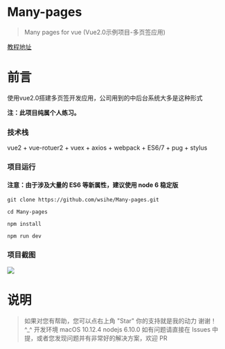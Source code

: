 # Many-pages
> Many pages for vue (Vue2.0示例项目-多页签应用)

[教程地址](http://wusihe.com/2017/07/02/Vue2-1/)


# 前言

使用vue2.0搭建多页签开发应用，公司用到的中后台系统大多是这种形式

__注：此项目纯属个人练习。__


### 技术栈

vue2 + vue-rotuer2 + vuex + axios + webpack + ES6/7 + pug + stylus


### 项目运行

#### 注意：由于涉及大量的 ES6 等新属性，建议使用 node 6 稳定版

```
git clone https://github.com/wsihe/Many-pages.git

cd Many-pages

npm install

npm run dev

```

### 项目截图

![](https://static.oschina.net/uploads/img/201708/07184501_aWiR.png "")

# 说明

>  如果对您有帮助，您可以点右上角 "Star" 你的支持就是我的动力 谢谢！ ^_^
>  开发环境 macOS 10.12.4 nodejs 6.10.0
>  如有问题请直接在 Issues 中提，或者您发现问题并有非常好的解决方案，欢迎 PR



